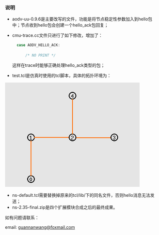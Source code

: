 ### 说明

* aodv-uu-0.9.6是主要改写的文件，功能是将节点稳定性参数加入到hello包中；节点收到hello包会创建一个hello_ack包回复；

* cmu-trace.cc文件只进行了如下修改，增加了：

  ```c
  	case AODV_HELLO_ACK:

  		/* NO PRINT */
  ```

  这样在trace时能够正确处理hello_ack类型的包；

* test.tcl是仿真时使用的tcl脚本，具体的拓扑环境为：


![pic](./pic.png)

* ns-default.tcl需要替换掉原来的tcl/lib/下的同名文件，否则hello消息无法发送；
* ns-2.35-final.zip是四个扩展模块合成之后的最终成果。




如有问题请联系：

email: guannanwang@foxmail.com